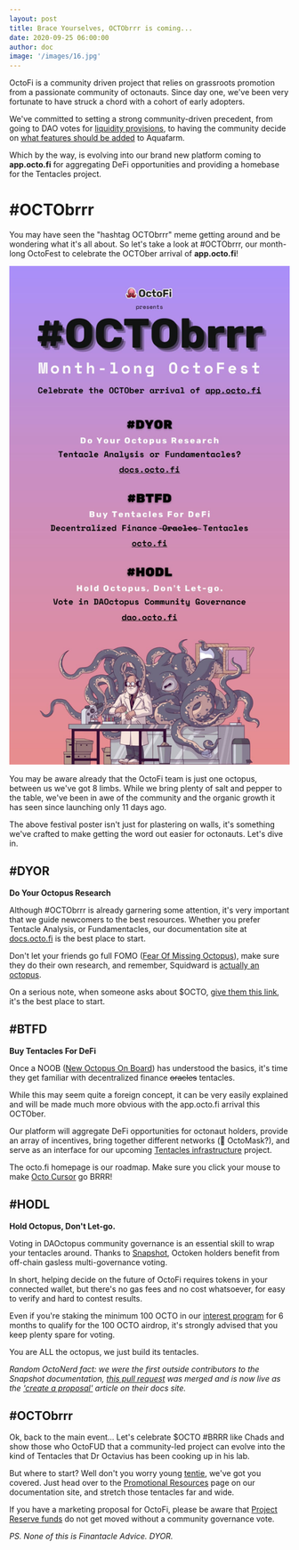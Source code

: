 ```yaml
---
layout: post
title: Brace Yourselves, OCTObrrr is coming...
date: 2020-09-25 06:00:00
author: doc
image: '/images/16.jpg'
---
```


OctoFi is a community driven project that relies on grassroots promotion from a passionate community of octonauts. Since day one, we've been very fortunate to have struck a chord with a cohort of early adopters. 

We've committed to setting a strong community-driven precedent, from going to DAO votes for [liquidity provisions](https://snapshot.page/#/octofi/proposal/QmUTqc1mXiVkZ4xTnJCBK3ExNHwQkxCZGrkx5D9EA83iBZ), to having the community decide on [what features should be added](https://snapshot.page/#/octofi/proposal/QmPiv1s8wC3m6DbmR8PHbiMBu4VgxTneTqn2qKdReoAnHm) to Aquafarm. 

Which by the way, is evolving into our brand new platform coming to **app.octo.fi** for aggregating DeFi opportunities and providing a homebase for the Tentacles project.

# \#OCTObrrr

You may have seen the "hashtag OCTObrrr" meme getting around and be wondering what it's all about. So let's take a look at \#OCTObrrr, our month-long OctoFest to celebrate the OCTOber arrival of **app.octo.fi**!

![](/images/octobrrr.jpg)

You may be aware already that the OctoFi team is just one octopus, between us we've got 8 limbs. While we bring plenty of salt and pepper to the table, we've been in awe of the community and the organic growth it has seen since launching only 11 days ago.

The above festival poster isn't just for plastering on walls, it's something we've crafted to make getting the word out easier for octonauts. Let's dive in.

## \#DYOR

**Do Your Octopus Research**

Although #OCTObrrr is already garnering some attention, it's very important that we guide newcomers to the best resources. Whether you prefer Tentacle Analysis, or Fundamentacles, our documentation site at [docs.octo.fi](https://docs.octo.fi) is the best place to start.

Don't let your friends go full FOMO ([Fear Of Missing Octopus](https://docs.octo.fi/docs/resources/glossary/#fomo)), make sure they do their own research, and remember, Squidward is [actually an octopus](https://docs.octo.fi/docs/resources/glossary/#squidward).

On a serious note, when someone asks about $OCTO, [give them this link](https://docs.octo.fi/docs/octoken/), it's the best place to start.

## \#BTFD

**Buy Tentacles For DeFi**

Once a NOOB ([New Octopus On Board](https://docs.octo.fi/docs/resources/glossary/#noob)) has understood the basics, it's time they get familiar with decentralized finance <s>oracles</s> tentacles. 

While this may seem quite a foreign concept, it can be very easily explained and will be made much more obvious with the app.octo.fi arrival this OCTOber. 

Our platform will aggregate DeFi opportunities for octonaut holders, provide an array of incentives, bring together different networks (🐙 OctoMask?), and serve as an interface for our upcoming [Tentacles infrastructure](/blog/defi-infra) project.

The octo.fi homepage is our roadmap. Make sure you click your mouse to make [Octo Cursor](https://docs.octo.fi/docs/resources/glossary/#octo-cursor) go BRRR!

## \#HODL

**Hold Octopus, Don't Let-go.**

Voting in DAOctopus community governance is an essential skill to wrap your tentacles around. Thanks to [Snapshot](https://snapshot.page), Octoken holders benefit from off-chain gasless multi-governance voting. 

In short, helping decide on the future of OctoFi requires tokens in your connected wallet, but there's no gas fees and no cost whatsoever, for easy to verify and hard to contest results.

Even if you're staking the minimum 100 OCTO in our [interest program](https://docs.octo.fi/docs/aquafarm/interest-program/) for 6 months to qualify for the 100 OCTO airdrop, it's strongly advised that you keep plenty spare for voting. 

You are ALL the octopus, we just build its tentacles.

*Random OctoNerd fact: we were the first outside contributors to the Snapshot documentation, [this pull request](https://github.com/bonustrack/snapshot-docs/pull/1) was merged and is now live as the ['create a proposal'](https://docs.snapshot.page/guides/create-a-proposal) article on their docs site.*

## \#OCTObrrr

Ok, back to the main event... Let's celebrate $OCTO \#BRRR like Chads and show those who OctoFUD that a community-led project can evolve into the kind of Tentacles that Dr Octavius has been cooking up in his lab. 

But where to start? Well don't you worry young [tentie](0x7240ac91f01233baaf8b064248e80feaa5912ba3), we've got you covered. Just head over to the [Promotional Resources](https://docs.octo.fi/docs/resources/promotion/) page on our documentation site, and stretch those tentacles far and wide. 

If you have a marketing proposal for OctoFi, please be aware that [Project Reserve funds](https://etherscan.io/address/0xd06777d9b02f677214073cc3c5338904cba7894a) do not get moved without a community governance vote. 

*PS. None of this is Finantacle Advice. DYOR.*
